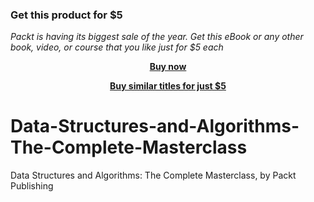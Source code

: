 
### Get this product for $5

<i>Packt is having its biggest sale of the year. Get this eBook or any other book, video, or course that you like just for $5 each</i>


<b><p align='center'>[Buy now](https://packt.link/9781801078504)</p></b>


<b><p align='center'>[Buy similar titles for just $5](https://subscription.packtpub.com/search)</p></b>


# Data-Structures-and-Algorithms-The-Complete-Masterclass
Data Structures and Algorithms: The Complete Masterclass, by Packt Publishing 
